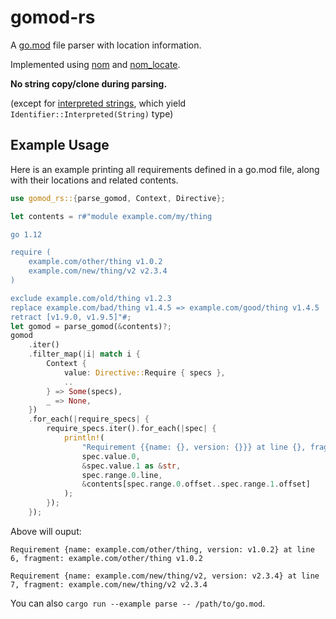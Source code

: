 # gomod-rs
A [go.mod](https://go.dev/ref/mod#go-mod-file) file parser with location information.

Implemented using [nom](https://github.com/rust-bakery/nom) and [nom\_locate](https://github.com/fflorent/nom_locate).

**No string copy/clone during parsing.**

(except for [interpreted strings](https://go.dev/ref/mod#go-mod-file-lexical), which yield `Identifier::Interpreted(String)` type)

## Example Usage
Here is an example printing all requirements defined in a go.mod file, along with their locations and related contents.
```rust
use gomod_rs::{parse_gomod, Context, Directive};

let contents = r#"module example.com/my/thing

go 1.12

require (
    example.com/other/thing v1.0.2
    example.com/new/thing/v2 v2.3.4
)

exclude example.com/old/thing v1.2.3
replace example.com/bad/thing v1.4.5 => example.com/good/thing v1.4.5
retract [v1.9.0, v1.9.5]"#;
let gomod = parse_gomod(&contents)?;
gomod
    .iter()
    .filter_map(|i| match i {
        Context {
            value: Directive::Require { specs },
            ..
        } => Some(specs),
        _ => None,
    })
    .for_each(|require_specs| {
        require_specs.iter().for_each(|spec| {
            println!(
                "Requirement {{name: {}, version: {}}} at line {}, fragment: {}",
                spec.value.0,
                &spec.value.1 as &str,
                spec.range.0.line,
                &contents[spec.range.0.offset..spec.range.1.offset]
            );
        });
    });
```
Above will ouput:
```
Requirement {name: example.com/other/thing, version: v1.0.2} at line 6, fragment: example.com/other/thing v1.0.2

Requirement {name: example.com/new/thing/v2, version: v2.3.4} at line 7, fragment: example.com/new/thing/v2 v2.3.4
```
You can also `cargo run --example parse -- /path/to/go.mod`.
